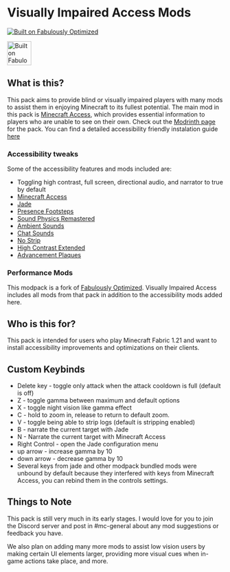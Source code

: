 # Visually Impaired Access Mods

<!-- Markdown -->
[![Built on Fabulously Optimized](https://cdn.jsdelivr.net/npm/@intergrav/devins-badges@3/assets/cozy/built-with/fabulously-optimized_64h.png)](https://download.fo)

<!-- HTML (resizeable) -->
<a href="https://download.fo"><img alt="Built on Fabulously Optimized" height="56" src="https://cdn.jsdelivr.net/npm/@intergrav/devins-badges@3/assets/cozy/built-with/fabulously-optimized_vector.svg"></a>

## What is this?

This pack aims to provide blind or visually impaired players with many mods to assist them in enjoying Minecraft to its fullest potential. The main mod in this pack is [Minecraft Access](https://github.com/khanshoaib3/minecraft-access), which provides essential information to players who are unable to see on their own.
Check out the [Modrinth page](https://modrinth.com/modpack/vi-access) for the pack.
You can find a detailed accessibility friendly instalation guide [here](https://github.com/khanshoaib3/minecraft-access/blob/1.21/docs/setup/modpack.md)

### Accessibility tweaks
Some of the accessibility features and mods included are:
- Toggling high contrast, full screen, directional audio, and narrator to true by default
- [Minecraft Access](https://github.com/khanshoaib3/minecraft-access)
- [Jade](https://modrinth.com/mod/jade)
- [Presence Footsteps](https://modrinth.com/mod/presence-footsteps)
- [Sound Physics Remastered](https://modrinth.com/mod/sound-physics-remastered)
- [Ambient Sounds](https://modrinth.com/mod/ambientsounds)
- [Chat Sounds](https://modrinth.com/mod/chatsounds)
- [No Strip](https://modrinth.com/mod/no-strip)
- [High Contrast Extended](https://modrinth.com/resourcepack/high-contrast-extended)
- [Advancement Plaques](https://modrinth.com/mod/advancement-plaques)

### Performance Mods

This modpack is a fork of [Fabulously Optimized](https://download.fo). Visually Impaired Access includes all mods from that pack in addition to the accessibility mods added here.

## Who is this for?

This pack is intended for users who play Minecraft Fabric 1.21 and want to install accessibility improvements and optimizations on their clients.

## Custom Keybinds

- Delete key - toggle only attack when the attack cooldown is full (default is off)
- Z - toggle gamma between maximum and default options
- X - toggle night vision like gamma effect
- C - hold to zoom in, release to return to default zoom.
- V - toggle being able to strip logs (default is stripping enabled)
- B - narrate the current target with Jade
- N - Narrate the current target with Minecraft Access
- Right Control - open the Jade configuration menu
- up arrow - increase gamma by 10
- down arrow - decrease gamma by 10
- Several keys from jade and other modpack bundled mods were unbound by default because they interfered with keys from Minecraft Access, you can rebind them in the controls settings.

## Things to Note

This pack is still very much in its early stages. I would love for you to join the Discord server and post in #mc-general about any mod suggestions or feedback you have.

We also plan on adding many more mods to assist low vision users by making certain UI elements larger, providing more visual cues when in-game actions take place, and more.
